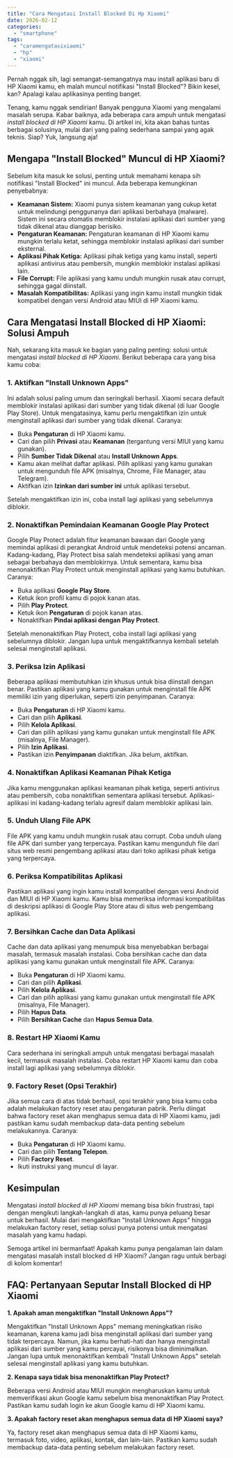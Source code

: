```yaml
---
title: "Cara Mengatasi Install Blocked Di Hp Xiaomi"
date: 2026-02-12
categories: 
  - "smartphone"
tags: 
  - "caramengatasixiaomi"
  - "hp"
  - "xiaomi"
---
```


Pernah nggak sih, lagi semangat-semangatnya mau install aplikasi baru di HP Xiaomi kamu, eh malah muncul notifikasi "Install Blocked"? Bikin kesel, kan? Apalagi kalau aplikasinya penting banget.

Tenang, kamu nggak sendirian! Banyak pengguna Xiaomi yang mengalami masalah serupa. Kabar baiknya, ada beberapa cara ampuh untuk mengatasi _install blocked di HP Xiaomi_ kamu. Di artikel ini, kita akan bahas tuntas berbagai solusinya, mulai dari yang paling sederhana sampai yang agak teknis. Siap? Yuk, langsung aja!

## Mengapa "Install Blocked" Muncul di HP Xiaomi?

Sebelum kita masuk ke solusi, penting untuk memahami kenapa sih notifikasi "Install Blocked" ini muncul. Ada beberapa kemungkinan penyebabnya:

- **Keamanan Sistem:** Xiaomi punya sistem keamanan yang cukup ketat untuk melindungi penggunanya dari aplikasi berbahaya (malware). Sistem ini secara otomatis memblokir instalasi aplikasi dari sumber yang tidak dikenal atau dianggap berisiko.
- **Pengaturan Keamanan:** Pengaturan keamanan di HP Xiaomi kamu mungkin terlalu ketat, sehingga memblokir instalasi aplikasi dari sumber eksternal.
- **Aplikasi Pihak Ketiga:** Aplikasi pihak ketiga yang kamu install, seperti aplikasi antivirus atau pembersih, mungkin memblokir instalasi aplikasi lain.
- **File Corrupt:** File aplikasi yang kamu unduh mungkin rusak atau corrupt, sehingga gagal diinstall.
- **Masalah Kompatibilitas:** Aplikasi yang ingin kamu install mungkin tidak kompatibel dengan versi Android atau MIUI di HP Xiaomi kamu.

## Cara Mengatasi Install Blocked di HP Xiaomi: Solusi Ampuh

Nah, sekarang kita masuk ke bagian yang paling penting: solusi untuk mengatasi _install blocked di HP Xiaomi_. Berikut beberapa cara yang bisa kamu coba:

### 1\. Aktifkan "Install Unknown Apps"

Ini adalah solusi paling umum dan seringkali berhasil. Xiaomi secara default memblokir instalasi aplikasi dari sumber yang tidak dikenal (di luar Google Play Store). Untuk mengatasinya, kamu perlu mengaktifkan izin untuk menginstall aplikasi dari sumber yang tidak dikenal. Caranya:

- Buka **Pengaturan** di HP Xiaomi kamu.
- Cari dan pilih **Privasi** atau **Keamanan** (tergantung versi MIUI yang kamu gunakan).
- Pilih **Sumber Tidak Dikenal** atau **Install Unknown Apps**.
- Kamu akan melihat daftar aplikasi. Pilih aplikasi yang kamu gunakan untuk mengunduh file APK (misalnya, Chrome, File Manager, atau Telegram).
- Aktifkan izin **Izinkan dari sumber ini** untuk aplikasi tersebut.

Setelah mengaktifkan izin ini, coba install lagi aplikasi yang sebelumnya diblokir.

### 2\. Nonaktifkan Pemindaian Keamanan Google Play Protect

Google Play Protect adalah fitur keamanan bawaan dari Google yang memindai aplikasi di perangkat Android untuk mendeteksi potensi ancaman. Kadang-kadang, Play Protect bisa salah mendeteksi aplikasi yang aman sebagai berbahaya dan memblokirnya. Untuk sementara, kamu bisa menonaktifkan Play Protect untuk menginstall aplikasi yang kamu butuhkan. Caranya:

- Buka aplikasi **Google Play Store**.
- Ketuk ikon profil kamu di pojok kanan atas.
- Pilih **Play Protect**.
- Ketuk ikon **Pengaturan** di pojok kanan atas.
- Nonaktifkan **Pindai aplikasi dengan Play Protect**.

Setelah menonaktifkan Play Protect, coba install lagi aplikasi yang sebelumnya diblokir. Jangan lupa untuk mengaktifkannya kembali setelah selesai menginstall aplikasi.

### 3\. Periksa Izin Aplikasi

Beberapa aplikasi membutuhkan izin khusus untuk bisa diinstall dengan benar. Pastikan aplikasi yang kamu gunakan untuk menginstall file APK memiliki izin yang diperlukan, seperti izin penyimpanan. Caranya:

- Buka **Pengaturan** di HP Xiaomi kamu.
- Cari dan pilih **Aplikasi**.
- Pilih **Kelola Aplikasi**.
- Cari dan pilih aplikasi yang kamu gunakan untuk menginstall file APK (misalnya, File Manager).
- Pilih **Izin Aplikasi**.
- Pastikan izin **Penyimpanan** diaktifkan. Jika belum, aktifkan.

### 4\. Nonaktifkan Aplikasi Keamanan Pihak Ketiga

Jika kamu menggunakan aplikasi keamanan pihak ketiga, seperti antivirus atau pembersih, coba nonaktifkan sementara aplikasi tersebut. Aplikasi-aplikasi ini kadang-kadang terlalu agresif dalam memblokir aplikasi lain.

### 5\. Unduh Ulang File APK

File APK yang kamu unduh mungkin rusak atau corrupt. Coba unduh ulang file APK dari sumber yang terpercaya. Pastikan kamu mengunduh file dari situs web resmi pengembang aplikasi atau dari toko aplikasi pihak ketiga yang terpercaya.

### 6\. Periksa Kompatibilitas Aplikasi

Pastikan aplikasi yang ingin kamu install kompatibel dengan versi Android dan MIUI di HP Xiaomi kamu. Kamu bisa memeriksa informasi kompatibilitas di deskripsi aplikasi di Google Play Store atau di situs web pengembang aplikasi.

### 7\. Bersihkan Cache dan Data Aplikasi

Cache dan data aplikasi yang menumpuk bisa menyebabkan berbagai masalah, termasuk masalah instalasi. Coba bersihkan cache dan data aplikasi yang kamu gunakan untuk menginstall file APK. Caranya:

- Buka **Pengaturan** di HP Xiaomi kamu.
- Cari dan pilih **Aplikasi**.
- Pilih **Kelola Aplikasi**.
- Cari dan pilih aplikasi yang kamu gunakan untuk menginstall file APK (misalnya, File Manager).
- Pilih **Hapus Data**.
- Pilih **Bersihkan Cache** dan **Hapus Semua Data**.

### 8\. Restart HP Xiaomi Kamu

Cara sederhana ini seringkali ampuh untuk mengatasi berbagai masalah kecil, termasuk masalah instalasi. Coba restart HP Xiaomi kamu dan coba install lagi aplikasi yang sebelumnya diblokir.

### 9\. Factory Reset (Opsi Terakhir)

Jika semua cara di atas tidak berhasil, opsi terakhir yang bisa kamu coba adalah melakukan factory reset atau pengaturan pabrik. Perlu diingat bahwa factory reset akan menghapus semua data di HP Xiaomi kamu, jadi pastikan kamu sudah membackup data-data penting sebelum melakukannya. Caranya:

- Buka **Pengaturan** di HP Xiaomi kamu.
- Cari dan pilih **Tentang Telepon**.
- Pilih **Factory Reset**.
- Ikuti instruksi yang muncul di layar.

## Kesimpulan

Mengatasi _install blocked di HP Xiaomi_ memang bisa bikin frustrasi, tapi dengan mengikuti langkah-langkah di atas, kamu punya peluang besar untuk berhasil. Mulai dari mengaktifkan "Install Unknown Apps" hingga melakukan factory reset, setiap solusi punya potensi untuk mengatasi masalah yang kamu hadapi.

Semoga artikel ini bermanfaat! Apakah kamu punya pengalaman lain dalam mengatasi masalah install blocked di HP Xiaomi? Jangan ragu untuk berbagi di kolom komentar!

## FAQ: Pertanyaan Seputar Install Blocked di HP Xiaomi

**1\. Apakah aman mengaktifkan "Install Unknown Apps"?**

Mengaktifkan "Install Unknown Apps" memang meningkatkan risiko keamanan, karena kamu jadi bisa menginstall aplikasi dari sumber yang tidak terpercaya. Namun, jika kamu berhati-hati dan hanya menginstall aplikasi dari sumber yang kamu percayai, risikonya bisa diminimalkan. Jangan lupa untuk menonaktifkan kembali "Install Unknown Apps" setelah selesai menginstall aplikasi yang kamu butuhkan.

**2\. Kenapa saya tidak bisa menonaktifkan Play Protect?**

Beberapa versi Android atau MIUI mungkin mengharuskan kamu untuk memverifikasi akun Google kamu sebelum bisa menonaktifkan Play Protect. Pastikan kamu sudah login ke akun Google kamu di HP Xiaomi kamu.

**3\. Apakah factory reset akan menghapus semua data di HP Xiaomi saya?**

Ya, factory reset akan menghapus semua data di HP Xiaomi kamu, termasuk foto, video, aplikasi, kontak, dan lain-lain. Pastikan kamu sudah membackup data-data penting sebelum melakukan factory reset.
